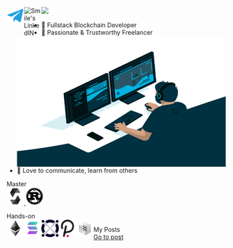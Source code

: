 <div class="Box-body p-4">
  <article class="markdown-body entry-content container-lg f5" itemprop="text">
    <p data-sourcepos="1:1-2:150" dir="auto">
      <a href="https://t.me/happy0man" rel="nofollow">
        <img align="left" alt="Smile's Telegram" width="40px" src="https://github.com/realhardworkingdeveloper/realhardworkingdeveloper/raw/main/tg.png" style="max-width: 100%;">
      </a>
      <a href="mailto:ImamEugenaU2K@gmail.com">
        <img src="https://github.com/blackcater/blackcater/raw/main/images/social-gmail.svg" height="40" style="max-width: 100%;">
      </a>
      <a href="" rel="nofollow">
        <img align="left" alt="Smile's LinkedIN" width="40px" src="https://raw.githubusercontent.com/peterthehan/peterthehan/master/assets/linkedin.svg" style="max-width: 100%;">
      </a>
      <a target="_blank" rel="noopener noreferrer" href="https://dev.to/smile0307">
        <img align="right" alt="GIF" src="https://github.com/realhardworkingdeveloper/realhardworkingdeveloper/raw/main/code.gif" width="480" height="300" style="max-width: 100%; visibility: visible;" data-xblocker="passed">
      </a>
    </p>
    <ul data-sourcepos="3:1-6:0" dir="auto">
      <li data-sourcepos="3:1-3:37">
        <g-emoji class="g-emoji" alias="eyes" fallback-src="https://github.githubassets.com/images/icons/emoji/unicode/1f440.png">👀</g-emoji> Fullstack Blockchain Developer
      </li>
      <li data-sourcepos="4:1-4:42">
        <g-emoji class="g-emoji" alias="seedling" fallback-src="https://github.githubassets.com/images/icons/emoji/unicode/1f331.png">🌱</g-emoji> Passionate &amp; Trustworthy Freelancer
      </li>
      <li data-sourcepos="5:1-6:0">
        <g-emoji class="g-emoji" alias="revolving_hearts" fallback-src="https://github.githubassets.com/images/icons/emoji/unicode/1f49e.png">💞️</g-emoji> Love to communicate, learn from others
      </li>
    </ul>
    <p data-sourcepos="7:1-8:259" dir="auto">Master <br>
      <a target="_blank" rel="noopener noreferrer" href="https://github.com/realhardworkingdeveloper/realhardworkingdeveloper/blob/main/solidity.png">
        <img alt="solidty" width="40px" src="https://github.com/realhardworkingdeveloper/realhardworkingdeveloper/raw/main/solidity.png" style="max-width: 100%;">
      </a>
      <a target="_blank" rel="noopener noreferrer" href="https://github.com/realhardworkingdeveloper/realhardworkingdeveloper/blob/main/rust.png">
        <img alt="rust" width="40px" src="https://github.com/realhardworkingdeveloper/realhardworkingdeveloper/raw/main/rust.png" style="max-width: 100%;">
      </a>
    </p>
    <p data-sourcepos="10:1-15:142" dir="auto">Hands-on <br>
      <a target="_blank" rel="noopener noreferrer" href="https://github.com/realhardworkingdeveloper/realhardworkingdeveloper/blob/main/eth-diamond-black-white.jpg">
        <img align="left" alt="ETH" width="40px" src="https://github.com/realhardworkingdeveloper/realhardworkingdeveloper/raw/main/eth-diamond-black-white.jpg" style="max-width: 100%;">
      </a>
      <a target="_blank" rel="noopener noreferrer" href="https://github.com/realhardworkingdeveloper/realhardworkingdeveloper/blob/main/index.jpg">
        <img align="left" alt="ETH" width="40px" height="40px" src="https://github.com/realhardworkingdeveloper/realhardworkingdeveloper/raw/main/index.jpg" style="max-width: 100%;">
      </a>
      <a target="_blank" rel="noopener noreferrer" href="https://github.com/realhardworkingdeveloper/realhardworkingdeveloper/blob/main/elrond.png">
        <img align="left" alt="ETH" width="40px" src="https://github.com/realhardworkingdeveloper/realhardworkingdeveloper/raw/main/elrond.png" style="max-width: 100%;">
      </a>
      <a target="_blank" rel="noopener noreferrer" href="https://github.com/realhardworkingdeveloper/realhardworkingdeveloper/blob/main/index.png">
        <img align="left" alt="ETH" width="40px" src="https://github.com/realhardworkingdeveloper/realhardworkingdeveloper/raw/main/index.png" style="max-width: 100%;">
      </a>
      <a target="_blank" rel="noopener noreferrer" href="https://github.com/realhardworkingdeveloper/realhardworkingdeveloper/blob/main/substrate.png">
        <img align="left" alt="ETH" width="40px" src="https://github.com/realhardworkingdeveloper/realhardworkingdeveloper/raw/main/substrate.png" style="max-width: 100%;">
      </a>
    </p>
    <p data-sourcepos="10:1-15:144" dir="auto">My Posts <br>
      <a target="_blank" rel="noopener noreferrer" href="https://dev.to/smile0307">
         Go to post
      </a>
    </p>
  </article>
</div>
